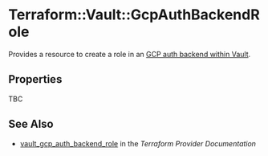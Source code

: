 # Terraform::Vault::GcpAuthBackendRole

Provides a resource to create a role in an [GCP auth backend within Vault](https://www.vaultproject.io/docs/auth/gcp.html).

## Properties

TBC

## See Also

* [vault_gcp_auth_backend_role](https://www.terraform.io/docs/providers/vault/r/gcp_auth_backend_role.html) in the _Terraform Provider Documentation_